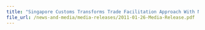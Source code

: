 ```yaml
---
title: "Singapore Customs Transforms Trade Facilitation Approach With New Client Engagement FrameWork: Trade First"
file_url: /news-and-media/media-releases/2011-01-26-Media-Release.pdf
---
```

